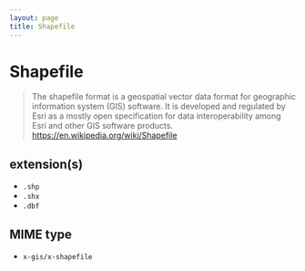 ```yaml
---
layout: page
title: Shapefile
---
```


# Shapefile

> The shapefile format is a geospatial vector data format for geographic information system (GIS) software. It is developed and regulated by Esri as a mostly open specification for data interoperability among Esri and other GIS software products.
> https://en.wikipedia.org/wiki/Shapefile

## extension(s)

- `.shp`
- `.shx`
- `.dbf`

## MIME type

- `x-gis/x-shapefile`

